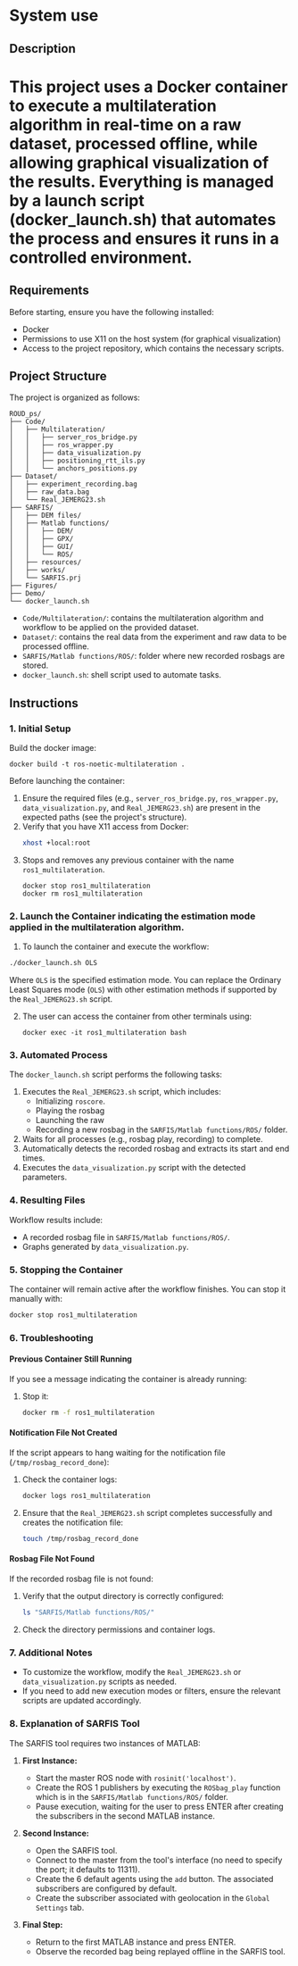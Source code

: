 # System use

## Description
This project uses a Docker container to execute a multilateration algorithm in real-time on a raw dataset, processed offline, while allowing graphical visualization of the results. Everything is managed by a launch script (docker_launch.sh) that automates the process and ensures it runs in a controlled environment.
=======

## Requirements
Before starting, ensure you have the following installed:

- Docker
- Permissions to use X11 on the host system (for graphical visualization)
- Access to the project repository, which contains the necessary scripts.

## Project Structure
The project is organized as follows:

```
ROUD_ps/
├── Code/
│   ├── Multilateration/
│   │   ├── server_ros_bridge.py
│   │   ├── ros_wrapper.py
│   │   ├── data_visualization.py
│   │   ├── positioning_rtt_ils.py
│   │   └── anchors_positions.py
├── Dataset/
│   ├── experiment_recording.bag
│   ├── raw_data.bag
│   └── Real_JEMERG23.sh
├── SARFIS/
│   ├── DEM files/
│   ├── Matlab functions/
│   │   ├── DEM/
│   │   ├── GPX/
│   │   ├── GUI/
│   │   └── ROS/
│   ├── resources/
│   ├── works/
│   └── SARFIS.prj
├── Figures/
├── Demo/
└── docker_launch.sh

```
- `Code/Multilateration/`: contains the multilateration algorithm and workflow to be applied on the provided dataset.
- `Dataset/`: contains the real data from the experiment and raw data to be processed offline.
- `SARFIS/Matlab functions/ROS/`: folder where new recorded rosbags are stored.
- `docker_launch.sh`: shell script used to automate tasks.

## Instructions

### 1. Initial Setup

Build the docker image: 
```
docker build -t ros-noetic-multilateration .
```

Before launching the container:

1. Ensure the required files (e.g., `server_ros_bridge.py`, `ros_wrapper.py`, `data_visualization.py`, and `Real_JEMERG23.sh`) are present in the expected paths (see the project's structure).
2. Verify that you have X11 access from Docker:
   ```bash
   xhost +local:root
   ```
3. Stops and removes any previous container with the name `ros1_multilateration`.
   ```
   docker stop ros1_multilateration
   docker rm ros1_multilateration
   ```

### 2. Launch the Container indicating the estimation mode applied in the multilateration algorithm.
1. To launch the container and execute the workflow:

```bash
./docker_launch.sh OLS
```
Where `OLS` is the specified estimation mode. You can replace the Ordinary Least Squares mode (`OLS`) with other estimation methods if supported by the `Real_JEMERG23.sh` script.

2. The user can access the container from other terminals using:
   ```
   docker exec -it ros1_multilateration bash
   ```

### 3. Automated Process
The `docker_launch.sh` script performs the following tasks:

1. Executes the `Real_JEMERG23.sh` script, which includes:
   - Initializing `roscore`.
   - Playing the rosbag 
   - Launching the raw
   - Recording a new rosbag in the `SARFIS/Matlab functions/ROS/` folder.
2. Waits for all processes (e.g., rosbag play, recording) to complete.
3. Automatically detects the recorded rosbag and extracts its start and end times.
4. Executes the `data_visualization.py` script with the detected parameters.

### 4. Resulting Files
Workflow results include:
- A recorded rosbag file in `SARFIS/Matlab functions/ROS/`.
- Graphs generated by `data_visualization.py`.

### 5. Stopping the Container
The container will remain active after the workflow finishes. You can stop it manually with:

```bash
docker stop ros1_multilateration
```

### 6. Troubleshooting

#### Previous Container Still Running
If you see a message indicating the container is already running:

1. Stop it:
   ```bash
   docker rm -f ros1_multilateration
   ```

#### Notification File Not Created
If the script appears to hang waiting for the notification file (`/tmp/rosbag_record_done`):
1. Check the container logs:
   ```bash
   docker logs ros1_multilateration
   ```
2. Ensure that the `Real_JEMERG23.sh` script completes successfully and creates the notification file:
   ```bash
   touch /tmp/rosbag_record_done
   ```

#### Rosbag File Not Found
If the recorded rosbag file is not found:
1. Verify that the output directory is correctly configured:
   ```bash
   ls "SARFIS/Matlab functions/ROS/"
   ```
2. Check the directory permissions and container logs.


### 7. Additional Notes
- To customize the workflow, modify the `Real_JEMERG23.sh` or `data_visualization.py` scripts as needed.
- If you need to add new execution modes or filters, ensure the relevant scripts are updated accordingly.

### 8. Explanation of SARFIS Tool

The SARFIS tool requires two instances of MATLAB:

1. **First Instance:**
   - Start the master ROS node with `rosinit('localhost')`.
   - Create the ROS 1 publishers by executing the `ROSbag_play` function which is in the `SARFIS/Matlab functions/ROS/` folder.
   - Pause execution, waiting for the user to press ENTER after creating the subscribers in the second MATLAB instance.

2. **Second Instance:**
   - Open the SARFIS tool.
   - Connect to the master from the tool's interface (no need to specify the port; it defaults to 11311).
   - Create the 6 default agents using the `add` button. The associated subscribers are configured by default.
   - Create the subscriber associated with geolocation in the `Global Settings` tab.

3. **Final Step:**
   - Return to the first MATLAB instance and press ENTER.
   - Observe the recorded bag being replayed offline in the SARFIS tool.

